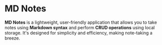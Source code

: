 # MD Notes

**MD Notes** is a lightweight, user-friendly application that allows you to take notes using **Markdown syntax** and perform **CRUD operations** using local storage. It's designed for simplicity and efficiency, making note-taking a breeze.
